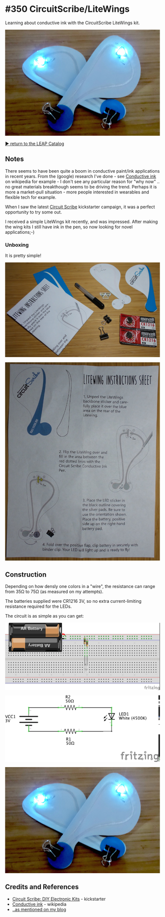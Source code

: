 # #350 CircuitScribe/LiteWings

Learning about conductive ink with the CircuitScribe LiteWings kit.

![Build](./assets/LiteWings_build.jpg?raw=true)

[:arrow_forward: return to the LEAP Catalog](http://leap.tardate.com)

## Notes

There seems to have been quite a boom in conductive paint/ink applications in recent years.
From the (google) research I've done - see [Conductive ink](https://en.wikipedia.org/wiki/Conductive_ink) on wikipedia for example -
I don't see any particular reason for "why now" .. no great materials breakthough seems to be driving the trend.
Perhaps it is more a market-pull situation - more people interested in wearables and flexible tech for example.

When I saw the latest
[Circuit Scribe](https://www.kickstarter.com/projects/electroninks/circuit-scribe-diy-electronic-kits)
kickstarter campaign, it was a perfect opportunity to try some out.

I received a simple LiteWings kit recently, and was impressed. After making the wing kits I still have ink in the pen,
so now looking for novel applications;-)

### Unboxing

It is pretty simple!

![kit_parts](./assets/kit_parts.jpg?raw=true)

![instructions](./assets/instructions.jpg?raw=true)

## Construction

Depending on how densly one colors in a "wire", the resistance can range from 35Ω to 75Ω (as measured on my attempts).

The batteries supplied were CR1216 3V, so no extra current-limiting resistance required for the LEDs.

The circuit is as simple as you can get:

![Breadboard](./assets/LiteWings_bb.jpg?raw=true)

![Schematic](./assets/LiteWings_schematic.jpg?raw=true)

![Build](./assets/LiteWings_build.jpg?raw=true)

## Credits and References
* [Circuit Scribe: DIY Electronic Kits](https://www.kickstarter.com/projects/electroninks/circuit-scribe-diy-electronic-kits) - kickstarter
* [Conductive ink](https://en.wikipedia.org/wiki/Conductive_ink) - wikipedia
* [..as mentioned on my blog](http://blog.tardate.com/2017/10/leap350-drawing-circuits-with-circuitscribe.html)
